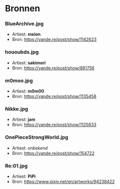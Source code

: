 # Bronnen

### BlueArchive.jpg
* Artiest: **meion**
* Bron: https://yande.re/post/show/1142623

### hououbds.jpg
* Artiest: **sakimori**
* Bron: https://yande.re/post/show/881756

### m0moo.jpg
* Artiest: **m0m00**
* Bron: https://yande.re/post/show/1135458

### Nikke.jpg
* Artiest: **jam**
* Bron: https://yande.re/post/show/1125633

### OnePieceStrongWorld.jpg
* Artiest: *onbekend*
* Bron: https://yande.re/post/show/154722

### Re:01.jpg
* Artiest: **PiPi**
* Bron: https://www.pixiv.net/en/artworks/94238422

